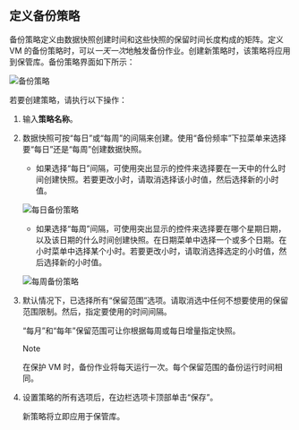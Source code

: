 ## 定义备份策略

备份策略定义由数据快照创建时间和这些快照的保留时间长度构成的矩阵。定义 VM 的备份策略时，可以*一天一次*地触发备份作业。创建新策略时，该策略将应用到保管库。备份策略界面如下所示：

![备份策略](./media/backup-create-policy-for-vms/backup-policy.png)

若要创建策略，请执行以下操作：

1. 输入**策略名称**。

2. 数据快照可按“每日”或“每周”的间隔来创建。使用“备份频率”下拉菜单来选择要“每日”还是“每周”创建数据快照。

    - 如果选择“每日”间隔，可使用突出显示的控件来选择要在一天中的什么时间创建快照。若要更改小时，请取消选择该小时值，然后选择新的小时值。

    ![每日备份策略](./media/backup-create-policy-for-vms/backup-policy-daily.png) <br/>

    - 如果选择“每周”间隔，可使用突出显示的控件来选择要在哪个星期日期，以及该日期的什么时间创建快照。在日期菜单中选择一个或多个日期。在小时菜单中选择某个小时。若要更改小时，请取消选择选定的小时值，然后选择新的小时值。

    ![每周备份策略](./media/backup-create-policy-for-vms/backup-policy-weekly.png)

3. 默认情况下，已选择所有“保留范围”选项。请取消选中任何不想要使用的保留范围限制。然后，指定要使用的时间间隔。

    “每月”和“每年”保留范围可让你根据每周或每日增量指定快照。

    >[!NOTE]
    > 在保护 VM 时，备份作业将每天运行一次。每个保留范围的备份运行时间相同。

4. 设置策略的所有选项后，在边栏选项卡顶部单击“保存”。

    新策略将立即应用于保管库。

<!---HONumber=Mooncake_0627_2016-->